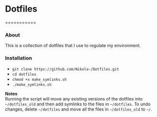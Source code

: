 # Dotfiles
===========

### About
This is a collection of dotfiles that I use to regulate my environment.

### Installation

   * `git clone https://github.com/Nikola-/Dotfiles.git`
   * `cd dotfiles`
   * `chmod +x make_symlinks.sh`
   * `./make_symlinks.sh`

**Notes**   
Running the script will move any existing versions of the dotfiles into `~/dotfiles_old` and then add symlinks to the files in `~/dotfiles`.  To undo changes, delete `~/dotfiles` and move all the files in `~/dotfiles_old` to `~/`.